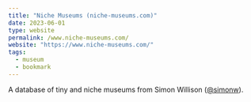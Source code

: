 ```yaml
---
title: "Niche Museums (niche-museums.com)"
date: 2023-06-01
type: website
permalink: /www.niche-museums.com/
website: "https://www.niche-museums.com/"
tags:
  - museum
  - bookmark
---
```

A database of tiny and niche museums from Simon Willison ([@simonw](https://twitter.com/simonw)).